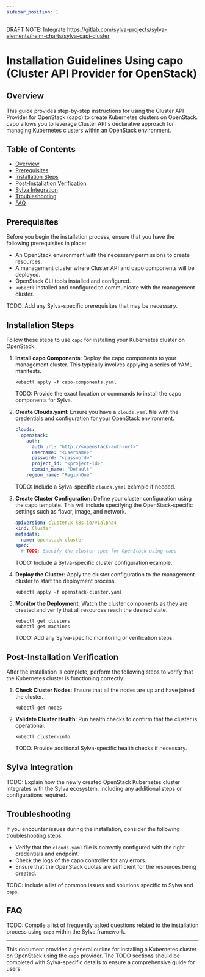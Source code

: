 ```yaml
---
sidebar_position: 1
---
```


DRAFT NOTE: Integrate https://gitlab.com/sylva-projects/sylva-elements/helm-charts/sylva-capi-cluster

# Installation Guidelines Using capo (Cluster API Provider for OpenStack)

## Overview

This guide provides step-by-step instructions for using the Cluster API Provider for OpenStack (capo) to create Kubernetes clusters on OpenStack. capo allows you to leverage Cluster API's declarative approach for managing Kubernetes clusters within an OpenStack environment.

## Table of Contents

- [Overview](#overview)
- [Prerequisites](#prerequisites)
- [Installation Steps](#installation-steps)
- [Post-Installation Verification](#post-installation-verification)
- [Sylva Integration](#sylva-integration)
- [Troubleshooting](#troubleshooting)
- [FAQ](#faq)

## Prerequisites

Before you begin the installation process, ensure that you have the following prerequisites in place:

- An OpenStack environment with the necessary permissions to create resources.
- A management cluster where Cluster API and capo components will be deployed.
- OpenStack CLI tools installed and configured.
- `kubectl` installed and configured to communicate with the management cluster.

TODO: Add any Sylva-specific prerequisites that may be necessary.

## Installation Steps

Follow these steps to use `capo` for installing your Kubernetes cluster on OpenStack:

1. **Install capo Components**: Deploy the capo components to your management cluster. This typically involves applying a series of YAML manifests.

    ```shell
    kubectl apply -f capo-components.yaml
    ```

    TODO: Provide the exact location or commands to install the capo components for Sylva.

2. **Create Clouds.yaml**: Ensure you have a `clouds.yaml` file with the credentials and configuration for your OpenStack environment.

    ```yaml
    clouds:
      openstack:
        auth:
          auth_url: "http://<openstack-auth-url>"
          username: "<username>"
          password: "<password>"
          project_id: "<project-id>"
          domain_name: "Default"
        region_name: "RegionOne"
    ```

    TODO: Include a Sylva-specific `clouds.yaml` example if needed.

3. **Create Cluster Configuration**: Define your cluster configuration using the capo template. This will include specifying the OpenStack-specific settings such as flavor, image, and network.

    ```yaml
    apiVersion: cluster.x-k8s.io/v1alpha4
    kind: Cluster
    metadata:
      name: openstack-cluster
    spec:
      # TODO: Specify the cluster spec for OpenStack using capo
    ```

    TODO: Include a Sylva-specific cluster configuration example.

4. **Deploy the Cluster**: Apply the cluster configuration to the management cluster to start the deployment process.

    ```shell
    kubectl apply -f openstack-cluster.yaml
    ```

5. **Monitor the Deployment**: Watch the cluster components as they are created and verify that all resources reach the desired state.

    ```shell
    kubectl get clusters
    kubectl get machines
    ```

    TODO: Add any Sylva-specific monitoring or verification steps.

## Post-Installation Verification

After the installation is complete, perform the following steps to verify that the Kubernetes cluster is functioning correctly:

1. **Check Cluster Nodes**: Ensure that all the nodes are up and have joined the cluster.

    ```shell
    kubectl get nodes
    ```

2. **Validate Cluster Health**: Run health checks to confirm that the cluster is operational.

    ```shell
    kubectl cluster-info
    ```

    TODO: Provide additional Sylva-specific health checks if necessary.

## Sylva Integration

TODO: Explain how the newly created OpenStack Kubernetes cluster integrates with the Sylva ecosystem, including any additional steps or configurations required.

## Troubleshooting

If you encounter issues during the installation, consider the following troubleshooting steps:

- Verify that the `clouds.yaml` file is correctly configured with the right credentials and endpoint.
- Check the logs of the capo controller for any errors.
- Ensure that the OpenStack quotas are sufficient for the resources being created.

TODO: Include a list of common issues and solutions specific to Sylva and `capo`.

## FAQ

TODO: Compile a list of frequently asked questions related to the installation process using `capo` within the Sylva framework.

---

This document provides a general outline for installing a Kubernetes cluster on OpenStack using the `capo` provider. The TODO sections should be completed with Sylva-specific details to ensure a comprehensive guide for users.

